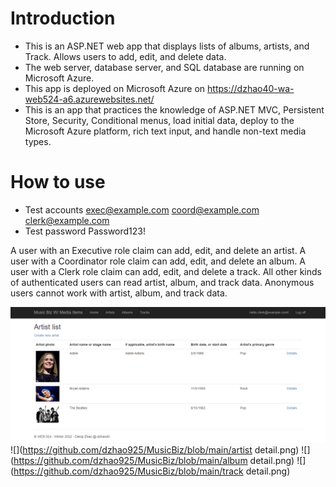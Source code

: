# Introduction
- This is an ASP.NET web app that displays lists of albums, artists, and Track. Allows users to add, edit, and delete data.
- The web server, database server, and SQL database are running on Microsoft Azure.
- This app is deployed on Microsoft Azure on https://dzhao40-wa-web524-a6.azurewebsites.net/
- This is an app that practices the knowledge of ASP.NET MVC, Persistent Store, Security, Conditional menus, load initial data, deploy to the Microsoft Azure platform, rich text input, and handle non-text media types.

# How to use
- Test accounts
exec@example.com
coord@example.com
clerk@example.com
- Test password
Password123!

A user with an Executive role claim can add, edit, and delete an artist. 
A user with a Coordinator role claim can add, edit, and delete an album. 
A user with a Clerk role claim can add, edit, and delete a track. 
All other kinds of authenticated users can read artist, album, and track data.
Anonymous users cannot work with artist, album, and track data.

![](https://github.com/dzhao925/MusicBiz/blob/main/artists.png)
![](https://github.com/dzhao925/MusicBiz/blob/main/artist detail.png)
![](https://github.com/dzhao925/MusicBiz/blob/main/album detail.png)
![](https://github.com/dzhao925/MusicBiz/blob/main/track detail.png)

